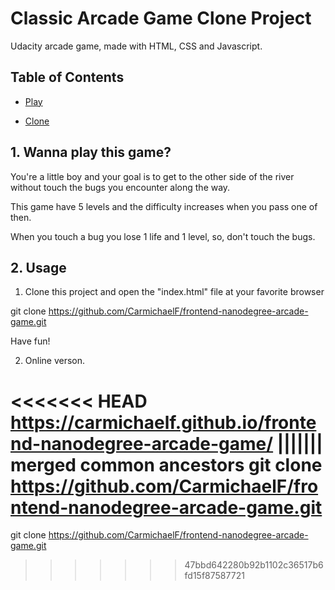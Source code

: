 # Classic Arcade Game Clone Project

Udacity arcade game, made with HTML, CSS and Javascript.

## Table of Contents

- [Play](#1)

- [Clone](#2)

## 1. Wanna play this game?

You're a little boy and your goal is to get to the other side of the river without touch the bugs you encounter along the way.

This game have 5 levels and the difficulty increases when you pass one of then.

When you touch a bug you lose 1 life and 1 level, so, don't touch the bugs.

## 2. Usage

1. Clone this project and open the "index.html" file at your favorite browser

git clone https://github.com/CarmichaelF/frontend-nanodegree-arcade-game.git

Have fun!

2. Online verson.

<<<<<<< HEAD
https://carmichaelf.github.io/frontend-nanodegree-arcade-game/
||||||| merged common ancestors
git clone https://github.com/CarmichaelF/frontend-nanodegree-arcade-game.git
=======
git clone https://github.com/CarmichaelF/frontend-nanodegree-arcade-game.git
>>>>>>> 47bbd642280b92b1102c36517b6fd15f87587721
